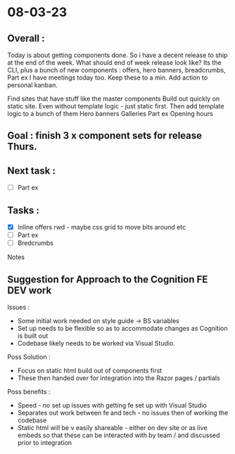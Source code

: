 # 08-03-23

## Overall :
Today is about getting components done. So i have a decent release to ship at the end of the week.
What should end of week release look like?
Its the CLI, plus a bunch of new components :  offers, hero banners, breadcrumbs, Part ex
I have meetings today too. Keep these to a min.
Add action to personal kanban.

Find sites that have stuff like the master components
Build out quickly on static site. Even without template logic - just static first.
Then add template logic to a bunch of them
Hero banners
Galleries
Part ex
Opening hours


## Goal : finish 3 x component sets for release Thurs.

## Next task :
- [ ] Part ex

## Tasks :
- [x] Inline offers rwd - maybe css grid to move bits around etc
- [ ] Part ex
- [ ] Bredcrumbs

Notes

## Suggestion for Approach to the Cognition FE DEV work

Issues :
- Some initial work needed on style guide -> BS variables
- Set up needs to be flexible so as to accommodate changes as Cognition is built out
- Codebase likely needs to be worked via Visual Studio.

Poss Solution :
- Focus on static html build out of components first
- These then handed over for integration into the Razor pages / partials

Poss benefits :
- Speed - no set up issues with getting fe set up with Visual Studio
- Separates out work between fe and tech - no issues then of working the codebase
- Static html will be v easily shareable - either on dev site or as live embeds so that these can be interacted with by team / and discussed prior to integration

